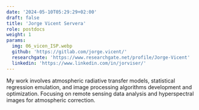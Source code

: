 ```yaml
---
date: '2024-05-10T05:29:29+02:00'
draft: false
title: 'Jorge Vicent Servera'
role: postdocs
weight: 1
params:
  img: 06_vicen_ISP.webp
  github: 'https://gitlab.com/jorge.vicent/'
  researchgate: 'https://www.researchgate.net/profile/Jorge-Vicent'
  linkedin: 'https://www.linkedin.com/in/jorviser/'
---
```


My work involves atmospheric radiative transfer models, statistical regression emulation, and image processing algorithms development and optimization. Focusing on remote sensing data analysis and hyperspectral images for atmospheric correction.
